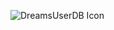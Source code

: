 ![DreamsUserDB Icon](https://user-images.githubusercontent.com/48420101/179697098-c26e480c-892b-4f5d-b1ae-9a2433b75eea.png)
